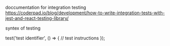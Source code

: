 doccumentation for integration testing 
https://coderpad.io/blog/development/how-to-write-integration-tests-with-jest-and-react-testing-library/

syntex of testing 

test('test identifier', () => {
    // test instructions
});